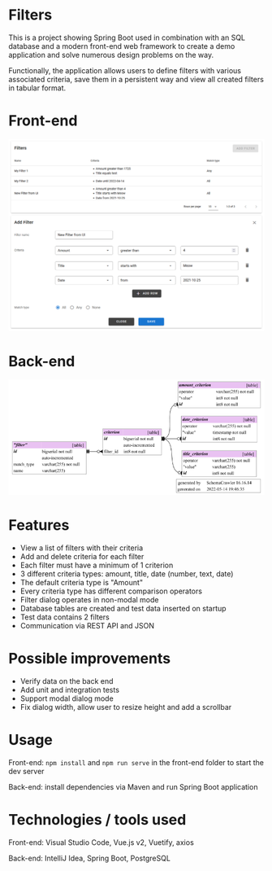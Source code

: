# Filters
This is a project showing Spring Boot used in combination with an SQL database and a modern front-end web framework to create a demo application and solve numerous design problems on the way.

Functionally, the application allows users to define filters with various associated criteria, save them in a persistent way and view all created filters in tabular format.

# Front-end
![Filters page](/images/filters_page.png "Filters page")

# Back-end
![Database diagram](/images/database_diagram.png "Database diagram")

# Features
* View a list of filters with their criteria
* Add and delete criteria for each filter
* Each filter must have a minimum of 1 criterion
* 3 different criteria types: amount, title, date (number, text, date)
* The default criteria type is "Amount"
* Every criteria type has different comparison operators
* Filter dialog operates in non-modal mode
* Database tables are created and test data inserted on startup
* Test data contains 2 filters
* Communication via REST API and JSON

# Possible improvements
* Verify data on the back end
* Add unit and integration tests
* Support modal dialog mode
* Fix dialog width, allow user to resize height and add a scrollbar

# Usage
Front-end: `npm install` and `npm run serve` in the front-end folder to start the dev server

Back-end: install dependencies via Maven and run Spring Boot application

# Technologies / tools used
Front-end: Visual Studio Code, Vue.js v2, Vuetify, axios

Back-end: IntelliJ Idea, Spring Boot, PostgreSQL
